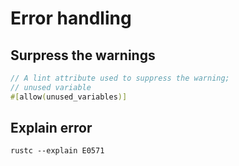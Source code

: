 # Error handling

## Surpress the warnings

```rs
// A lint attribute used to suppress the warning;
// unused variable
#[allow(unused_variables)]
```

## Explain error

`rustc --explain E0571`
